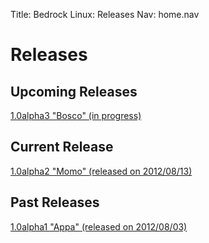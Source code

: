 Title: Bedrock Linux: Releases
Nav:   home.nav

Releases
========

Upcoming Releases
-----------------

[1.0alpha3 "Bosco" (in progress)](1.0alpha3/)

Current Release
---------------

[1.0alpha2 "Momo" (released on 2012/08/13)](1.0alpha2/)

Past Releases
-------------

[1.0alpha1 "Appa" (released on 2012/08/03)](1.0alpha1/)

